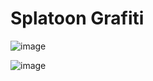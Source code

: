 # Splatoon Grafiti


![image](https://github.com/ElGatoFiestero/TutorialTemasNintendoSwitch/assets/159089859/47675ceb-e802-4e4f-9289-345833116403)



![image](https://github.com/ElGatoFiestero/TutorialTemasNintendoSwitch/assets/159089859/9b94be48-defe-49b2-b5d4-4ad4d6ab0e52)
